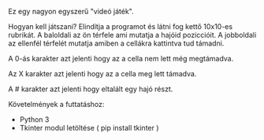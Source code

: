 Ez egy nagyon egyszerű "videó játék".

Hogyan kell játszani?
Elindítja a programot és látni fog kettő 10x10-es rubrikát.
A baloldali az ön térfele ami mutatja a hajóid poziccióit.
A jobboldali az ellenfél térfelét mutatja amiben a cellákra kattintva tud támadni.

A 0-ás karakter azt jelenti hogy az a cella nem lett még megtámadva.

Az X karakter azt jelenti hogy az a cella meg lett támadva.

A # karakter azt jelenti hogy eltalált egy hajó részt.


Követelmények a futtatáshoz:
  - Python 3
  - Tkinter modul letöltése ( pip install tkinter )
